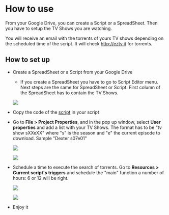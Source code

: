 How to use
===========

From your Google Drive, you can create a Script or a SpreadSheet. Then you have to setup the TV Shows you are watching.

You will receive an email with the torrents of yours TV shows depending on the scheduled time of the script. It will check http://eztv.it for torrents.

How to set up
--------------

*	Create a SpreadSheet or a Script from your Google Drive

	- If you create a SpreadSheet you have to go to Script Editor menu. Next steps are the same for SpreadSheet or Script. First column of the SpreadSheet has to contain the TV Shows.

	[<img src="https://raw.github.com/davidayalas/gas-torrent-emailer/master/samples/spreadsheet-script.png">](https://raw.github.com/davidayalas/gas-torrent-emailer/master/samples/spreadsheet-script.png)

*	Copy the code of the [script](https://raw.github.com/davidayalas/gas-torrent-emailer/master/gas-torrent-emailer.js) in your script

* 	Go to **File > Project Properties**, and in the pop up window, select **User properties** and add a list with your TV Shows. The format has to be "tv show sXXeXX" where "s" is the season and "e" the current episode to download. Sample "Dexter s07e01"

	[<img src="https://raw.github.com/davidayalas/gas-torrent-emailer/master/samples/project-properties.png">](https://raw.github.com/davidayalas/gas-torrent-emailer/master/samples/project-properties.png)

	[<img src="https://raw.github.com/davidayalas/gas-torrent-emailer/master/samples/project-properties-2.png">](https://raw.github.com/davidayalas/gas-torrent-emailer/master/samples/project-properties-2.png)

*	Schedule a time to execute the search of torrents. Go to **Resources > Current script's triggers** and schedule the "main" function a number of hours: 6 or 12 will be right.

	[<img src="https://raw.github.com/davidayalas/gas-torrent-emailer/master/samples/scheduler-1.png">](https://raw.github.com/davidayalas/gas-torrent-emailer/master/samples/scheduler-1.png)

	[<img src="https://raw.github.com/davidayalas/gas-torrent-emailer/master/samples/scheduler-2.png">](https://raw.github.com/davidayalas/gas-torrent-emailer/master/samples/scheduler-2.png)

*	Enjoy it
